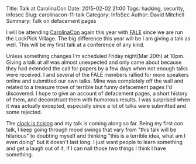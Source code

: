 Title: Talk at CarolinaCon
Date: 2015-02-02 21:00
Tags: hacking, security, infosec
Slug: carolinacon-11-talk
Category: InfoSec
Author: David Mitchell
Summary: Talk on defacement pages

I will be attending [CarolinaCon](http://carolinacon.org) again this
year with [FALE](http://www.lockfale.com) since we are run the LockPick
Village. The big difference this year will be I am giving a talk as well.
This will be my first talk at a conference of any kind.

Unless something changes I'm scheduled Friday night(Mar 20th) at 10pm.
Giving a talk at all was almost unexpected and only came about because
they had extended the call for papers by a few days when not enough talks
were received. I and several of the FALE members rallied for more speakers
online and submitted our own talks. Mine was completely off the wall and related
to a treasure trove of terrible but funny defacement pages I'd discovered.
I hope to give an account of defacement pages, a short history of them, and
deconstruct them with humorous results. I was surprised when 
it was actually excepted, especially since a lot of talks were submitted
and some rejected.

The [clock is ticking](http://lockfale.com/ohgod/carolinacon.php) and my
talk is coming along so far. Being my first con talk, I keep going
through mood swings that vary from "this talk will be hilarious" to
doubting myself and thinking "this is a terrible idea, what am I even
doing" but it doesn't last long. I just want people to learn something
and get a laugh out of it, if I can nail those two things I think I have
something.  
